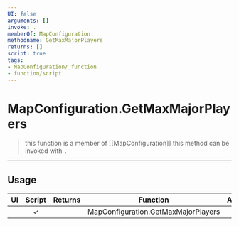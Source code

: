 ```yaml
---
UI: false
arguments: []
invoke: .
memberOf: MapConfiguration
methodname: GetMaxMajorPlayers
returns: []
script: true
tags:
- MapConfiguration/_function
- function/script
---
```

# MapConfiguration.GetMaxMajorPlayers
> this function is a member of [[MapConfiguration]]
> this method can be invoked with `.`
-----
## Usage
|  UI | Script | Returns | Function | Arguments |
|:---:|:------:|-------:|:--------:|:---------|
| |✓||MapConfiguration.GetMaxMajorPlayers||
